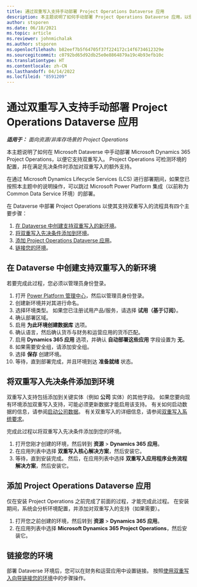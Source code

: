 ```yaml
---
title: 通过双重写入支持手动部署 Project Operations Dataverse 应用
description: 本主题说明了如何手动部署 Project Operations Dataverse 应用，以便它支持双重写入。
author: stsporen
ms.date: 06/18/2021
ms.topic: article
ms.reviewer: johnmichalak
ms.author: stsporen
ms.openlocfilehash: b82eef7b5f64705f37f224172c14f6734612329e
ms.sourcegitcommit: c0792bd65d92db25e0e8864879a19c4b93efb10c
ms.translationtype: HT
ms.contentlocale: zh-CN
ms.lasthandoff: 04/14/2022
ms.locfileid: "8591209"
---
```

# <a name="manually-deploy-the-project-operations-dataverse-app-with-dual-write-support"></a>通过双重写入支持手动部署 Project Operations Dataverse 应用

_**适用于：** 面向资源/非库存场景的 Project Operations_

本主题说明了如何在 Microsoft Dataverse 中手动部署 Microsoft Dynamics 365 Project Operations，以便它支持双重写入。 Project Operations 可检测环境的配置，并在满足先决条件时添加对双重写入的额外支持。

在通过 Microsoft Dynamics Lifecycle Services (LCS) 进行部署期间，如果您已按照本主题中的说明操作，可以跳过 Microsoft Power Platform 集成（以前称为 Common Data Service 环境）的部署。

在 Dataverse 中部署 Project Operations 以使其支持双重写入的流程具有四个主要步骤：

1. [在 Dataverse 中创建支持双重写入的新环境](#create)。
2. [将双重写入先决条件添加到环境](#prerequisites)。
3. [添加 Project Operations Dataverse 应用](#dataverse)。
4. [链接您的环境](#link)。

## <a name="create-a-new-environment-in-dataverse-that-supports-dual-write"></a><a name="create"></a>在 Dataverse 中创建支持双重写入的新环境

若要完成此过程，您必须以管理员身份登录。

1. 打开 [Power Platform 管理中心](https://admin.powerplatform.com)，然后以管理员身份登录。
2. 创建新环境并对其进行命名。
3. 选择环境类型。 如果您已注册试用产品/服务，请选择 **试用（基于订阅）**。
4. 确认部署区域。
5. 启用 **为此环境创建数据库** 选项。 
6. 确认语言，然后确认货币与财务和运营应用的货币匹配。
7. 启用 **Dynamics 365 应用** 选项，并确认 **自动部署这些应用** 字段设置为 **无**。
8. 如果需要安全组，请添加安全组。
9. 选择 **保存** 创建环境。
10. 等待，直到部署完成，并且环境到达 **准备就绪** 状态。

## <a name="add-dual-write-prerequisites-to-the-environment"></a><a name="prerequisites"></a>将双重写入先决条件添加到环境

双重写入支持包括添加到关键实体（例如 **公司** 实体）的其他字段。 如果您要向现有环境添加双重写入支持，可能必须更新数据才能启用该支持。 有关如何启动数据的信息，请参阅[启动公司数据](/dynamics365/fin-ops-core/dev-itpro/data-entities/dual-write/bootstrap-company-data)。 有关双重写入的详细信息，请参阅[双重写入系统要求](/dynamics365/fin-ops-core/dev-itpro/data-entities/dual-write/dual-write-system-req)。

完成此过程以将双重写入先决条件添加到您的环境。

1. 打开您刚才创建的环境，然后转到 **资源** \> **Dynamics 365 应用**。
2. 在应用列表中选择 **双重写入核心解决方案**，然后安装它。
3. 等待，直到安装完成。 然后，在应用列表中选择 **双重写入应用程序业务流程解决方案**，然后安装它。

## <a name="add-the-project-operations-dataverse-app"></a><a name="dataverse"></a>添加 Project Operations Dataverse 应用

仅在安装 Project Operations 之前完成了前面的过程，才能完成此过程。 在安装期间，系统会分析环境配置，并添加对双重写入的支持（如果需要）。

1. 打开您之前创建的环境，然后转到 **资源** \> **Dynamics 365 应用**。
2. 在应用列表中选择 **Microsoft Dynamics 365 Project Operations**，然后安装它。

## <a name="link-your-environments"></a><a name="link"></a>链接您的环境

部署 Dataverse 环境后，您可以在财务和运营应用中设置链接。 按照[使用双重写入向导链接您的环境](/dynamics365/fin-ops-core/dev-itpro/data-entities/dual-write/link-your-environment)中的步骤操作。
